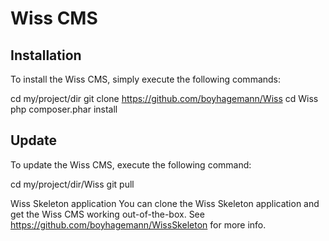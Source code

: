 Wiss CMS
========

Installation
------------
To install the Wiss CMS, simply execute the following commands:

  cd my/project/dir
  git clone https://github.com/boyhagemann/Wiss
  cd Wiss
  php composer.phar install
  
Update
------
To update the Wiss CMS, execute the following command:

  cd my/project/dir/Wiss
  git pull

Wiss Skeleton application
You can clone the Wiss Skeleton application and get the Wiss CMS working out-of-the-box. See https://github.com/boyhagemann/WissSkeleton for more info.
